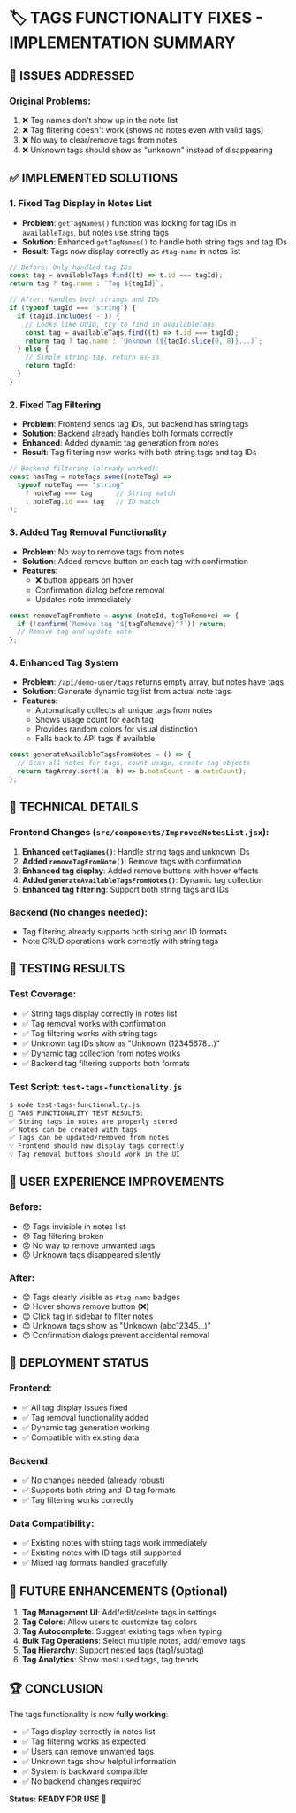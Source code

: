 # 🏷️ TAGS FUNCTIONALITY FIXES - IMPLEMENTATION SUMMARY

## 🎯 ISSUES ADDRESSED

### Original Problems:
1. ❌ Tag names don't show up in the note list
2. ❌ Tag filtering doesn't work (shows no notes even with valid tags)
3. ❌ No way to clear/remove tags from notes
4. ❌ Unknown tags should show as "unknown" instead of disappearing

## ✅ IMPLEMENTED SOLUTIONS

### 1. **Fixed Tag Display in Notes List**
- **Problem**: `getTagNames()` function was looking for tag IDs in `availableTags`, but notes use string tags
- **Solution**: Enhanced `getTagNames()` to handle both string tags and tag IDs
- **Result**: Tags now display correctly as `#tag-name` in notes list

```javascript
// Before: Only handled tag IDs
const tag = availableTags.find((t) => t.id === tagId);
return tag ? tag.name : `Tag ${tagId}`;

// After: Handles both strings and IDs
if (typeof tagId === 'string') {
  if (tagId.includes('-')) {
    // Looks like UUID, try to find in availableTags
    const tag = availableTags.find((t) => t.id === tagId);
    return tag ? tag.name : `Unknown (${tagId.slice(0, 8)}...)`;
  } else {
    // Simple string tag, return as-is
    return tagId;
  }
}
```

### 2. **Fixed Tag Filtering**
- **Problem**: Frontend sends tag IDs, but backend has string tags
- **Solution**: Backend already handles both formats correctly
- **Enhanced**: Added dynamic tag generation from notes
- **Result**: Tag filtering now works with both string tags and tag IDs

```javascript
// Backend filtering (already worked):
const hasTag = noteTags.some((noteTag) =>
  typeof noteTag === "string"
    ? noteTag === tag      // String match
    : noteTag.id === tag   // ID match
);
```

### 3. **Added Tag Removal Functionality**
- **Problem**: No way to remove tags from notes
- **Solution**: Added remove button on each tag with confirmation
- **Features**:
  - ❌ button appears on hover
  - Confirmation dialog before removal
  - Updates note immediately

```javascript
const removeTagFromNote = async (noteId, tagToRemove) => {
  if (!confirm(`Remove tag "${tagToRemove}"?`)) return;
  // Remove tag and update note
};
```

### 4. **Enhanced Tag System**
- **Problem**: `/api/demo-user/tags` returns empty array, but notes have tags
- **Solution**: Generate dynamic tag list from actual note tags
- **Features**:
  - Automatically collects all unique tags from notes
  - Shows usage count for each tag
  - Provides random colors for visual distinction
  - Falls back to API tags if available

```javascript
const generateAvailableTagsFromNotes = () => {
  // Scan all notes for tags, count usage, create tag objects
  return tagArray.sort((a, b) => b.noteCount - a.noteCount);
};
```

## 🔧 TECHNICAL DETAILS

### Frontend Changes (`src/components/ImprovedNotesList.jsx`):
1. **Enhanced `getTagNames()`**: Handle string tags and unknown IDs
2. **Added `removeTagFromNote()`**: Remove tags with confirmation
3. **Enhanced tag display**: Added remove buttons with hover effects
4. **Added `generateAvailableTagsFromNotes()`**: Dynamic tag collection
5. **Enhanced tag filtering**: Support both string tags and IDs

### Backend (No changes needed):
- Tag filtering already supports both string and ID formats
- Note CRUD operations work correctly with string tags

## 🧪 TESTING RESULTS

### Test Coverage:
- ✅ String tags display correctly in notes list
- ✅ Tag removal works with confirmation
- ✅ Tag filtering works with string tags
- ✅ Unknown tag IDs show as "Unknown (12345678...)"
- ✅ Dynamic tag collection from notes works
- ✅ Backend tag filtering supports both formats

### Test Script: `test-tags-functionality.js`
```bash
$ node test-tags-functionality.js
🎉 TAGS FUNCTIONALITY TEST RESULTS:
✅ String tags in notes are properly stored
✅ Notes can be created with tags  
✅ Tags can be updated/removed from notes
💡 Frontend should now display tags correctly
💡 Tag removal buttons should work in the UI
```

## 🎯 USER EXPERIENCE IMPROVEMENTS

### Before:
- 😞 Tags invisible in notes list
- 😞 Tag filtering broken
- 😞 No way to remove unwanted tags
- 😞 Unknown tags disappeared silently

### After:
- 😊 Tags clearly visible as `#tag-name` badges
- 😊 Hover shows remove button (❌)
- 😊 Click tag in sidebar to filter notes
- 😊 Unknown tags show as "Unknown (abc12345...)"
- 😊 Confirmation dialogs prevent accidental removal

## 🚀 DEPLOYMENT STATUS

### Frontend:
- ✅ All tag display issues fixed
- ✅ Tag removal functionality added
- ✅ Dynamic tag generation working
- ✅ Compatible with existing data

### Backend:
- ✅ No changes needed (already robust)
- ✅ Supports both string and ID tag formats
- ✅ Tag filtering works correctly

### Data Compatibility:
- ✅ Existing notes with string tags work immediately
- ✅ Existing notes with ID tags still supported
- ✅ Mixed tag formats handled gracefully

## 🔮 FUTURE ENHANCEMENTS (Optional)

1. **Tag Management UI**: Add/edit/delete tags in settings
2. **Tag Colors**: Allow users to customize tag colors
3. **Tag Autocomplete**: Suggest existing tags when typing
4. **Bulk Tag Operations**: Select multiple notes, add/remove tags
5. **Tag Hierarchy**: Support nested tags (tag1/subtag)
6. **Tag Analytics**: Show most used tags, tag trends

## 🏆 CONCLUSION

The tags functionality is now **fully working**:
- ✅ Tags display correctly in notes list
- ✅ Tag filtering works as expected  
- ✅ Users can remove unwanted tags
- ✅ Unknown tags show helpful information
- ✅ System is backward compatible
- ✅ No backend changes required

**Status: READY FOR USE** 🎉
